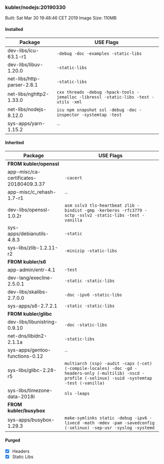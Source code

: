 ### kubler/nodejs:20190330

Built: Sat Mar 30 19:48:46 CET 2019
Image Size: 110MB

#### Installed
Package | USE Flags
--------|----------
dev-libs/icu-63.1-r1 | `-debug -doc -examples -static-libs`
dev-libs/libuv-1.20.0 | `-static-libs`
net-libs/http-parser-2.8.1 | `-static-libs`
net-libs/nghttp2-1.33.0 | `cxx threads -debug -hpack-tools -jemalloc -libressl -static-libs -test -utils -xml`
net-libs/nodejs-8.12.0 | `icu npm snapshot ssl -debug -doc -inspector -systemtap -test`
sys-apps/yarn-1.15.2 | ``
#### Inherited
Package | USE Flags
--------|----------
**FROM kubler/openssl** |
app-misc/ca-certificates-20180409.3.37 | `-cacert`
app-misc/c_rehash-1.7-r1 | ``
dev-libs/openssl-1.0.2r | `asm sslv3 tls-heartbeat zlib -bindist -gmp -kerberos -rfc3779 -sctp -sslv2 -static-libs -test -vanilla`
sys-apps/debianutils-4.8.3 | `-static`
sys-libs/zlib-1.2.11-r2 | `-minizip -static-libs`
**FROM kubler/s6** |
app-admin/entr-4.1 | `-test`
dev-lang/execline-2.5.0.1 | `-static -static-libs`
dev-libs/skalibs-2.7.0.0 | `-doc -ipv6 -static-libs`
sys-apps/s6-2.7.2.1 | `-static -static-libs`
**FROM kubler/glibc** |
dev-libs/libunistring-0.9.10 | `-doc -static-libs`
net-dns/libidn2-2.1.1a | `-static-libs`
sys-apps/gentoo-functions-0.12 | ``
sys-libs/glibc-2.28-r5 | `multiarch (ssp) -audit -caps (-cet) (-compile-locales) -doc -gd -headers-only (-multilib) -nscd -profile (-selinux) -suid -systemtap -test (-vanilla)`
sys-libs/timezone-data-2018i | `nls -leaps`
**FROM kubler/busybox** |
sys-apps/busybox-1.29.3 | `make-symlinks static -debug -ipv6 -livecd -math -mdev -pam -savedconfig (-selinux) -sep-usr -syslog -systemd`
#### Purged
- [x] Headers
- [x] Static Libs
